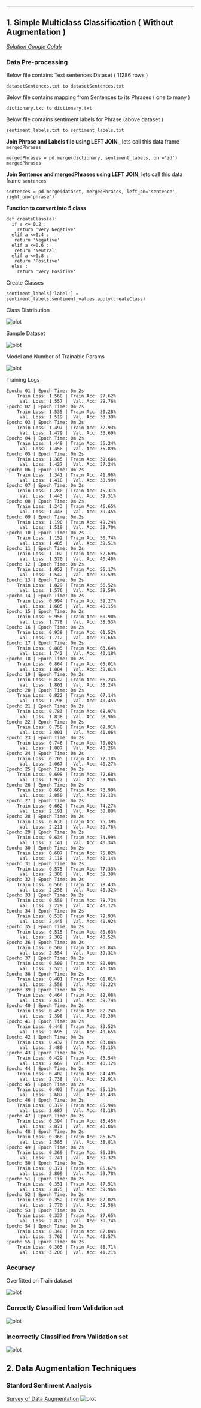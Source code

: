 ***
## 1. Simple Multiclass Classification ( Without Augmentation )

*[Solution Google Colab](https://colab.research.google.com/drive/1Tqv8AQff8OX4ozYksaQ1AqS26ZarBf-1?usp=sharing)*


### Data Pre-processing

Below file contains Text sentences Dataset ( 11286 rows )

```datasetSentences.txt to datasetSentences.txt```

Below file contains mapping from Sentences to its Phrases ( one to many )

```dictionary.txt to dictionary.txt```

Below file contains sentiment labels for Phrase (above dataset )

```sentiment_labels.txt to sentiment_labels.txt```

**Join Phrase and Labels file using LEFT JOIN** , lets call this data frame `mergedPhrases`
```
mergedPhrases = pd.merge(dictionary, sentiment_labels, on ='id')
mergedPhrases
```

**Join Sentence and mergedPhrases using LEFT JOIN**, lets call this data frame `sentences`
```
sentences = pd.merge(dataset, mergedPhrases, left_on='sentence', right_on='phrase')
```


**Function to convert into 5 class**

```
def createClass(a):
  if a <= 0.2 : 
    return 'Very Negative'
  elif a <=0.4 :
   return 'Negative'
  elif a <=0.6 :
   return 'Neutral'
  elif a <=0.8 :
   return 'Positive'
  else :
    return 'Very Positive'
```

Create Classes
```
sentiment_labels['label'] = sentiment_labels.sentiment_values.apply(createClass)
```

Class Distribution

![plot](./images/classDistribution.JPG)

Sample Dataset

![plot](./images/exampleData.JPG)


Model and Number of Trainable Params

![plot](./images/numParams.JPG)


Training Logs

```
Epoch: 01 | Epoch Time: 0m 2s
	Train Loss: 1.568 | Train Acc: 27.62%
	 Val. Loss: 1.557 |  Val. Acc: 29.76%
Epoch: 02 | Epoch Time: 0m 2s
	Train Loss: 1.535 | Train Acc: 30.28%
	 Val. Loss: 1.519 |  Val. Acc: 33.39%
Epoch: 03 | Epoch Time: 0m 2s
	Train Loss: 1.497 | Train Acc: 32.93%
	 Val. Loss: 1.479 |  Val. Acc: 33.69%
Epoch: 04 | Epoch Time: 0m 2s
	Train Loss: 1.449 | Train Acc: 36.24%
	 Val. Loss: 1.458 |  Val. Acc: 35.89%
Epoch: 05 | Epoch Time: 0m 2s
	Train Loss: 1.385 | Train Acc: 39.66%
	 Val. Loss: 1.427 |  Val. Acc: 37.24%
Epoch: 06 | Epoch Time: 0m 2s
	Train Loss: 1.341 | Train Acc: 41.96%
	 Val. Loss: 1.418 |  Val. Acc: 38.99%
Epoch: 07 | Epoch Time: 0m 2s
	Train Loss: 1.280 | Train Acc: 45.31%
	 Val. Loss: 1.443 |  Val. Acc: 39.31%
Epoch: 08 | Epoch Time: 0m 2s
	Train Loss: 1.243 | Train Acc: 46.65%
	 Val. Loss: 1.443 |  Val. Acc: 39.45%
Epoch: 09 | Epoch Time: 0m 2s
	Train Loss: 1.190 | Train Acc: 49.24%
	 Val. Loss: 1.519 |  Val. Acc: 39.70%
Epoch: 10 | Epoch Time: 0m 2s
	Train Loss: 1.152 | Train Acc: 50.74%
	 Val. Loss: 1.485 |  Val. Acc: 39.51%
Epoch: 11 | Epoch Time: 0m 2s
	Train Loss: 1.102 | Train Acc: 52.69%
	 Val. Loss: 1.570 |  Val. Acc: 40.40%
Epoch: 12 | Epoch Time: 0m 2s
	Train Loss: 1.052 | Train Acc: 56.17%
	 Val. Loss: 1.542 |  Val. Acc: 39.59%
Epoch: 13 | Epoch Time: 0m 2s
	Train Loss: 1.029 | Train Acc: 56.52%
	 Val. Loss: 1.576 |  Val. Acc: 39.59%
Epoch: 14 | Epoch Time: 0m 2s
	Train Loss: 0.994 | Train Acc: 59.27%
	 Val. Loss: 1.605 |  Val. Acc: 40.15%
Epoch: 15 | Epoch Time: 0m 2s
	Train Loss: 0.956 | Train Acc: 60.90%
	 Val. Loss: 1.778 |  Val. Acc: 38.53%
Epoch: 16 | Epoch Time: 0m 2s
	Train Loss: 0.939 | Train Acc: 61.52%
	 Val. Loss: 1.712 |  Val. Acc: 39.66%
Epoch: 17 | Epoch Time: 0m 2s
	Train Loss: 0.885 | Train Acc: 63.64%
	 Val. Loss: 1.742 |  Val. Acc: 40.18%
Epoch: 18 | Epoch Time: 0m 2s
	Train Loss: 0.864 | Train Acc: 65.01%
	 Val. Loss: 1.884 |  Val. Acc: 39.81%
Epoch: 19 | Epoch Time: 0m 2s
	Train Loss: 0.832 | Train Acc: 66.24%
	 Val. Loss: 1.801 |  Val. Acc: 38.24%
Epoch: 20 | Epoch Time: 0m 2s
	Train Loss: 0.822 | Train Acc: 67.14%
	 Val. Loss: 1.796 |  Val. Acc: 40.45%
Epoch: 21 | Epoch Time: 0m 2s
	Train Loss: 0.783 | Train Acc: 68.97%
	 Val. Loss: 1.838 |  Val. Acc: 38.96%
Epoch: 22 | Epoch Time: 0m 2s
	Train Loss: 0.758 | Train Acc: 69.91%
	 Val. Loss: 2.001 |  Val. Acc: 41.06%
Epoch: 23 | Epoch Time: 0m 2s
	Train Loss: 0.746 | Train Acc: 70.02%
	 Val. Loss: 1.887 |  Val. Acc: 40.26%
Epoch: 24 | Epoch Time: 0m 2s
	Train Loss: 0.705 | Train Acc: 72.18%
	 Val. Loss: 2.067 |  Val. Acc: 40.27%
Epoch: 25 | Epoch Time: 0m 2s
	Train Loss: 0.698 | Train Acc: 72.68%
	 Val. Loss: 1.972 |  Val. Acc: 39.94%
Epoch: 26 | Epoch Time: 0m 2s
	Train Loss: 0.665 | Train Acc: 73.99%
	 Val. Loss: 2.050 |  Val. Acc: 39.13%
Epoch: 27 | Epoch Time: 0m 2s
	Train Loss: 0.662 | Train Acc: 74.27%
	 Val. Loss: 2.191 |  Val. Acc: 38.88%
Epoch: 28 | Epoch Time: 0m 2s
	Train Loss: 0.636 | Train Acc: 75.39%
	 Val. Loss: 2.211 |  Val. Acc: 39.76%
Epoch: 29 | Epoch Time: 0m 2s
	Train Loss: 0.634 | Train Acc: 74.99%
	 Val. Loss: 2.141 |  Val. Acc: 40.34%
Epoch: 30 | Epoch Time: 0m 2s
	Train Loss: 0.607 | Train Acc: 75.82%
	 Val. Loss: 2.118 |  Val. Acc: 40.14%
Epoch: 31 | Epoch Time: 0m 2s
	Train Loss: 0.575 | Train Acc: 77.33%
	 Val. Loss: 2.308 |  Val. Acc: 39.39%
Epoch: 32 | Epoch Time: 0m 2s
	Train Loss: 0.566 | Train Acc: 78.43%
	 Val. Loss: 2.258 |  Val. Acc: 40.32%
Epoch: 33 | Epoch Time: 0m 2s
	Train Loss: 0.550 | Train Acc: 78.73%
	 Val. Loss: 2.229 |  Val. Acc: 40.12%
Epoch: 34 | Epoch Time: 0m 2s
	Train Loss: 0.530 | Train Acc: 79.93%
	 Val. Loss: 2.445 |  Val. Acc: 40.92%
Epoch: 35 | Epoch Time: 0m 2s
	Train Loss: 0.515 | Train Acc: 80.63%
	 Val. Loss: 2.302 |  Val. Acc: 40.52%
Epoch: 36 | Epoch Time: 0m 2s
	Train Loss: 0.502 | Train Acc: 80.84%
	 Val. Loss: 2.554 |  Val. Acc: 39.31%
Epoch: 37 | Epoch Time: 0m 2s
	Train Loss: 0.500 | Train Acc: 80.90%
	 Val. Loss: 2.523 |  Val. Acc: 40.36%
Epoch: 38 | Epoch Time: 0m 2s
	Train Loss: 0.481 | Train Acc: 81.81%
	 Val. Loss: 2.556 |  Val. Acc: 40.22%
Epoch: 39 | Epoch Time: 0m 2s
	Train Loss: 0.464 | Train Acc: 82.08%
	 Val. Loss: 2.611 |  Val. Acc: 39.74%
Epoch: 40 | Epoch Time: 0m 2s
	Train Loss: 0.458 | Train Acc: 82.24%
	 Val. Loss: 2.398 |  Val. Acc: 40.30%
Epoch: 41 | Epoch Time: 0m 2s
	Train Loss: 0.446 | Train Acc: 83.52%
	 Val. Loss: 2.695 |  Val. Acc: 40.65%
Epoch: 42 | Epoch Time: 0m 2s
	Train Loss: 0.432 | Train Acc: 83.84%
	 Val. Loss: 2.480 |  Val. Acc: 40.15%
Epoch: 43 | Epoch Time: 0m 2s
	Train Loss: 0.429 | Train Acc: 83.54%
	 Val. Loss: 2.669 |  Val. Acc: 40.12%
Epoch: 44 | Epoch Time: 0m 2s
	Train Loss: 0.402 | Train Acc: 84.49%
	 Val. Loss: 2.738 |  Val. Acc: 39.91%
Epoch: 45 | Epoch Time: 0m 2s
	Train Loss: 0.403 | Train Acc: 85.13%
	 Val. Loss: 2.687 |  Val. Acc: 40.43%
Epoch: 46 | Epoch Time: 0m 2s
	Train Loss: 0.379 | Train Acc: 85.94%
	 Val. Loss: 2.687 |  Val. Acc: 40.18%
Epoch: 47 | Epoch Time: 0m 2s
	Train Loss: 0.394 | Train Acc: 85.45%
	 Val. Loss: 2.871 |  Val. Acc: 40.06%
Epoch: 48 | Epoch Time: 0m 2s
	Train Loss: 0.368 | Train Acc: 86.67%
	 Val. Loss: 2.585 |  Val. Acc: 38.81%
Epoch: 49 | Epoch Time: 0m 2s
	Train Loss: 0.369 | Train Acc: 86.30%
	 Val. Loss: 2.741 |  Val. Acc: 39.32%
Epoch: 50 | Epoch Time: 0m 2s
	Train Loss: 0.371 | Train Acc: 85.67%
	 Val. Loss: 2.809 |  Val. Acc: 39.78%
Epoch: 51 | Epoch Time: 0m 2s
	Train Loss: 0.351 | Train Acc: 87.51%
	 Val. Loss: 2.875 |  Val. Acc: 39.96%
Epoch: 52 | Epoch Time: 0m 2s
	Train Loss: 0.352 | Train Acc: 87.02%
	 Val. Loss: 2.770 |  Val. Acc: 39.56%
Epoch: 53 | Epoch Time: 0m 2s
	Train Loss: 0.337 | Train Acc: 87.65%
	 Val. Loss: 2.878 |  Val. Acc: 39.74%
Epoch: 54 | Epoch Time: 0m 2s
	Train Loss: 0.348 | Train Acc: 87.04%
	 Val. Loss: 2.762 |  Val. Acc: 40.57%
Epoch: 55 | Epoch Time: 0m 2s
	Train Loss: 0.305 | Train Acc: 88.71%
	 Val. Loss: 3.206 |  Val. Acc: 41.21%
```

### Accuracy

Overfitted on Train dataset

![plot](./images/accuracy.JPG)

### Correctly Classified from Validation set
![plot](./images/correctly.JPG)

### Incorrectly Classified from Validation set
![plot](./images/incorrect.JPG)

## 2. Data Augmentation Techniques

### Stanford Sentiment Analysis 

[Survey of Data Augmentation](https://arxiv.org/pdf/2105.03075.pdf)
![plot](./images/dataAugmentation.JPG)

















